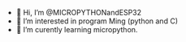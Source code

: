 - 👋 Hi, I’m @MICROPYTHONandESP32
- 👀 I’m interested in program Ming (python and C)
- 🌱 I’m curently learning micropython.
